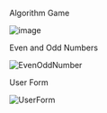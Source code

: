 Algorithm Game


![image](https://user-images.githubusercontent.com/44917179/205192132-9a83e62f-3f0b-42d1-adcc-c946d2190bbf.png)

Even and Odd Numbers


![EvenOddNumber](https://user-images.githubusercontent.com/44917179/205193840-f7c9bacc-922c-4beb-8492-5d108ab72a13.png)

User Form



![UserForm](https://user-images.githubusercontent.com/44917179/205195732-9233a04c-5a1d-40d4-8c5f-a65a54d4dbd9.png)
